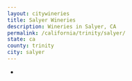 ```yaml
---
layout: citywineries
title: Salyer Wineries
description: Wineries in Salyer, CA
permalink: /california/trinity/salyer/
state: ca
county: trinity
city: salyer
---
```

-
